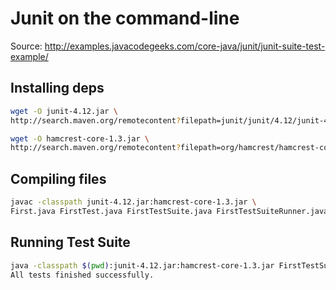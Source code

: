 # Junit on the command-line

Source: http://examples.javacodegeeks.com/core-java/junit/junit-suite-test-example/

## Installing deps

```bash
wget -O junit-4.12.jar \
http://search.maven.org/remotecontent?filepath=junit/junit/4.12/junit-4.12.jar

wget -O hamcrest-core-1.3.jar \
http://search.maven.org/remotecontent?filepath=org/hamcrest/hamcrest-core/1.3/hamcrest-core-1.3.jar
```

## Compiling files

```bash
javac -classpath junit-4.12.jar:hamcrest-core-1.3.jar \
First.java FirstTest.java FirstTestSuite.java FirstTestSuiteRunner.java
```

## Running Test Suite

```bash
java -classpath $(pwd):junit-4.12.jar:hamcrest-core-1.3.jar FirstTestSuiteRunner
All tests finished successfully.
```
